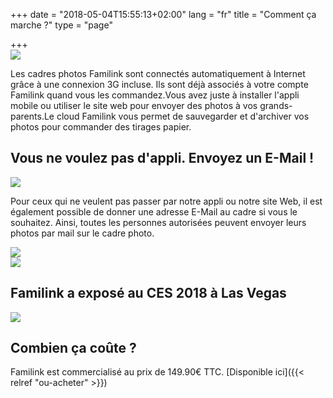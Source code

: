 +++
date = "2018-05-04T15:55:13+02:00"
lang = "fr"
title = "Comment ça marche ?"
type = "page"

+++
<img src="/img/landing/schema.jpg" class="img img-responsive" style="display: block; margin: 0 auto;"/>

Les cadres photos Familink sont connectés automatiquement à Internet grâce à une connexion 3G incluse. Ils sont déjà associés à votre compte Familink quand vous les commandez.Vous avez juste à installer l'appli mobile ou utiliser le site web pour envoyer des photos à vos grands-parents.Le cloud Familink vous permet de sauvegarder et d'archiver vos photos pour commander des tirages papier.

## Vous ne voulez pas d'appli. Envoyez un E-Mail !

<img src="/img/landing/email.jpg" class="img img-responsive" style="display: block; margin: 0 auto;"/>

Pour ceux qui ne veulent pas passer par notre appli ou notre site Web, il est également possible de donner une adresse E-Mail au cadre si vous le souhaitez. Ainsi, toutes les personnes autorisées peuvent envoyer leurs photos par mail sur le cadre photo.

<img src="/img/landing/back.jpg" class="img img-responsive" style="display: block; margin: 0 auto;"/>

<img src="/img/landing/ces.png" class="img img-responsive" style="display: block; margin: 0 auto;"/>

## Familink a exposé au CES 2018 à Las Vegas

<img src="/img/landing/presse_fr.png" class="img img-responsive" style="display: block; margin: 0 auto;"/>

## Combien ça coûte ?

Familink est commercialisé au prix de 149.90€ TTC. [Disponible ici]({{< relref "ou-acheter" >}})